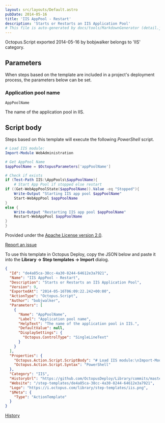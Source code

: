 ```yaml
---
layout: src/layouts/Default.astro
pubDate: 2014-05-16
title: 'IIS AppPool - Restart'
description: 'Starts or Restarts an IIS Application Pool'
# This file is auto-generated by docs/tools/MarkdownGenerator (detail.js)
---
```


Octopus.Script exported 2014-05-16 by bobjwalker belongs to 'IIS' category.

## Parameters

When steps based on the template are included in a project's deployment process, the parameters below can be set.


<div class="param">

### Application pool name

`AppPoolName`

The name of the application pool in IIS.

</div>
        

## Script body

Steps based on this template will execute the following *PowerShell* script.

```PowerShell
# Load IIS module:
Import-Module WebAdministration

# Get AppPool Name
$appPoolName = $OctopusParameters['appPoolName']

# Check if exists
if (Test-Path IIS:\AppPools\$appPoolName){
    # Start App Pool if stopped else restart
if ((Get-WebAppPoolState($appPoolName)).Value -eq "Stopped"){
    Write-Output "Starting IIS app pool $appPoolName"
    Start-WebAppPool $appPoolName
}
else {
    Write-Output "Restarting IIS app pool $appPoolName"
    Restart-WebAppPool $appPoolName
}
}

```

Provided under the [Apache License version 2.0](https://github.com/OctopusDeploy/Library/blob/master/LICENSE.txt).

[Report an issue](https://github.com/OctopusDeploy/Library/issues/new?assignees=&labels=&projects=&template=bug-report.yml&title=Issue%20with%20IIS%20AppPool%20-%20Restart&step-template=IIS%20AppPool%20-%20Restart)

<div class="get-json">

To use this template in Octopus Deploy, copy the JSON below and paste it into the **Library → Step templates → Import** dialog.

```json
{
  "Id": "de4a85ca-38cc-4a30-8244-64612e3a7921",
  "Name": "IIS AppPool - Restart",
  "Description": "Starts or Restarts an IIS Application Pool",
  "Version": 9,
  "ExportedAt": "2014-05-16T06:09:22.242+00:00",
  "ActionType": "Octopus.Script",
  "Author": "bobjwalker",
  "Parameters": [
    {
      "Name": "AppPoolName",
      "Label": "Application pool name",
      "HelpText": "The name of the application pool in IIS.",
      "DefaultValue": null,
      "DisplaySettings": {
        "Octopus.ControlType": "SingleLineText"
      }
    }
  ],
  "Properties": {
    "Octopus.Action.Script.ScriptBody": "# Load IIS module:\nImport-Module WebAdministration\n\n# Get AppPool Name\n$appPoolName = $OctopusParameters['appPoolName']\n\n# Check if exists\nif (Test-Path IIS:\\AppPools\\$appPoolName){\n    # Start App Pool if stopped else restart\nif ((Get-WebAppPoolState($appPoolName)).Value -eq \"Stopped\"){\n    Write-Output \"Starting IIS app pool $appPoolName\"\n    Start-WebAppPool $appPoolName\n}\nelse {\n    Write-Output \"Restarting IIS app pool $appPoolName\"\n    Restart-WebAppPool $appPoolName\n}\n}\n",
    "Octopus.Action.Script.Syntax": "PowerShell"
  },
  "Category": "IIS",
  "HistoryUrl": "https://github.com/OctopusDeploy/Library/commits/master/step-templates//opt/buildagent/work/75443764cd38076d/step-templates/iis-apppool-restart.json",
  "Website": "/step-templates/de4a85ca-38cc-4a30-8244-64612e3a7921",
  "Logo": "https://i.octopus.com/library/step-templates/iis.png",
  "$Meta": {
    "Type": "ActionTemplate"
  }
}
```

[History](https://github.com/OctopusDeploy/Library/commits/master/step-templates/https://github.com/OctopusDeploy/Library/commits/master/step-templates//opt/buildagent/work/75443764cd38076d/step-templates/iis-apppool-restart.json)

</div>
